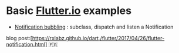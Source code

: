 # Basic [Flutter.io](http://flutter.io/) examples

-  [Notification bubbling](https://github.com/rxlabz/flutter_examples/blob/master/lib/color_notif_app.dart) :
 subclass, dispatch and listen a Notification 

blog post:[https://rxlabz.github.io/dart,/flutter/2017/04/26/flutter-notification.html] :fr:


